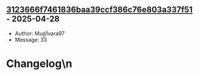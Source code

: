 ## [3123666f7461836baa39ccf386c76e803a337f51](https://github.com/Mug1vara97/mug1vara97.github.io/commit/3123666f7461836baa39ccf386c76e803a337f51) - 2025-04-28
- Author: Mug1vara97
- Message: 33

# Changelog\n
